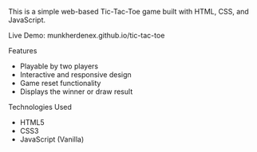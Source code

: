 This is a simple web-based Tic-Tac-Toe game built with HTML, CSS, and JavaScript.

Live Demo: munkherdenex.github.io/tic-tac-toe

Features
- Playable by two players
- Interactive and responsive design
- Game reset functionality
- Displays the winner or draw result

Technologies Used
- HTML5
- CSS3
- JavaScript (Vanilla)

